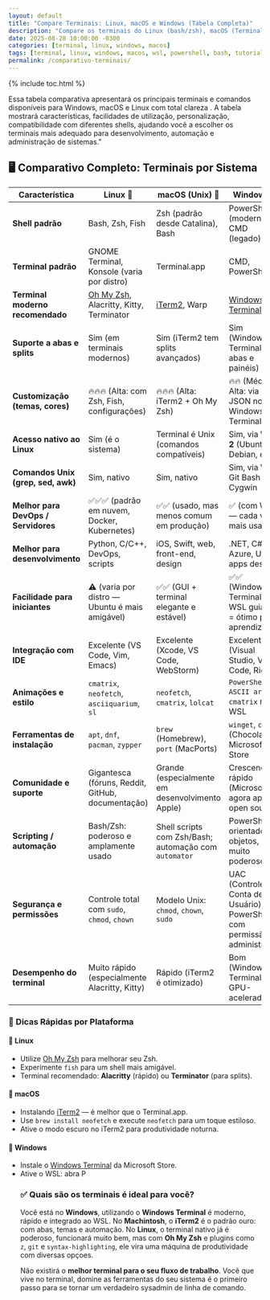 ```yaml
---
layout: default
title: "Compare Terminais: Linux, macOS e Windows (Tabela Completa)"
description: "Compare os terminais do Linux (bash/zsh), macOS (Terminal/iTerm) e Windows (CMD, PowerShell, WSL). Tabela clara para sysadmins e devs multiplataforma."
date: 2025-08-28 10:00:00 -0300
categories: [terminal, linux, windows, macos]
tags: [terminal, linux, windows, macos, wsl, powershell, bash, tutorial]
permalink: /comparativo-terminais/
---
```






{% include toc.html %}


<section class="post-content">


<p>Essa tabela comparativa apresentará os principais terminais e comandos disponíveis para Windows, macOS e Linux com total clareza . A tabela mostrará características, facilidades de utilização, personalização, compatibilidade com diferentes shells, ajudando você a escolher os terminais mais adequado para desenvolvimento, automação e administração de sistemas."</p>




<h2>🖥️ Comparativo Completo: Terminais por Sistema</h2>

<table>
  <thead>
    <tr>
      <th>Característica</th>
      <th>Linux 🐧</th>
      <th>macOS (Unix) 🍏</th>
      <th>Windows 💾</th>
    </tr>
  </thead>
  <tbody>
    <tr>
      <td><strong>Shell padrão</strong></td>
      <td>Bash, Zsh, Fish</td>
      <td>Zsh (padrão desde Catalina), Bash</td>
      <td>PowerShell (moderno), CMD (legado)</td>
    </tr>
    <tr>
      <td><strong>Terminal padrão</strong></td>
      <td>GNOME Terminal, Konsole (varia por distro)</td>
      <td>Terminal.app</td>
      <td>CMD, PowerShell</td>
    </tr>
    <tr>
      <td><strong>Terminal moderno recomendado</strong></td>
      <td><a href="https://ohmyz.sh">Oh My Zsh</a>, Alacritty, Kitty, Terminator</td>
      <td><a href="https://iterm2.com">iTerm2</a>, Warp</td>
      <td><a href="https://aka.ms/terminal">Windows Terminal</a></td>
    </tr>
    <tr>
      <td><strong>Suporte a abas e splits</strong></td>
      <td>Sim (em terminais modernos)</td>
      <td>Sim (iTerm2 tem splits avançados)</td>
      <td>Sim (Windows Terminal tem abas e painéis)</td>
    </tr>
    <tr>
      <td><strong>Customização (temas, cores)</strong></td>
      <td>🔥🔥🔥 (Alta: com Zsh, Fish, configurações)</td>
      <td>🔥🔥🔥 (Alta: iTerm2 + Oh My Zsh)</td>
      <td>🔥🔥 (Média-Alta: via JSON no Windows Terminal)</td>
    </tr>
    <tr>
      <td><strong>Acesso nativo ao Linux</strong></td>
      <td>Sim (é o sistema)</td>
      <td>Terminal é Unix (comandos compatíveis)</td>
      <td>Sim, via <strong>WSL 2</strong> (Ubuntu, Debian, etc)</td>
    </tr>
    <tr>
      <td><strong>Comandos Unix (grep, sed, awk)</strong></td>
      <td>Sim, nativo</td>
      <td>Sim, nativo</td>
      <td>Sim, via WSL, Git Bash ou Cygwin</td>
    </tr>
    <tr>
      <td><strong>Melhor para DevOps / Servidores</strong></td>
      <td>✅✅✅ (padrão em nuvem, Docker, Kubernetes)</td>
      <td>✅✅ (usado, mas menos comum em produção)</td>
      <td>✅ (com WSL — cada vez mais usado)</td>
    </tr>
    <tr>
      <td><strong>Melhor para desenvolvimento</strong></td>
      <td>Python, C/C++, DevOps, scripts</td>
      <td>iOS, Swift, web, front-end, design</td>
      <td>.NET, C#, Azure, Unity, apps desktop</td>
    </tr>
    <tr>
      <td><strong>Facilidade para iniciantes</strong></td>
      <td>⚠️ (varia por distro — Ubuntu é mais amigável)</td>
      <td>✅✅ (GUI + terminal elegante e estável)</td>
      <td>✅✅ (Windows Terminal + WSL guiado = ótimo para aprendizado)</td>
    </tr>
    <tr>
      <td><strong>Integração com IDE</strong></td>
      <td>Excelente (VS Code, Vim, Emacs)</td>
      <td>Excelente (Xcode, VS Code, WebStorm)</td>
      <td>Excelente (Visual Studio, VS Code, Rider)</td>
    </tr>
    <tr>
      <td><strong>Animações e estilo</strong></td>
      <td><code>cmatrix</code>, <code>neofetch</code>, <code>asciiquarium</code>, <code>sl</code></td>
      <td><code>neofetch</code>, <code>cmatrix</code>, <code>lolcat</code></td>
      <td><code>PowerShell + ASCII art</code>, <code>cmatrix</code> no WSL</td>
    </tr>
    <tr>
      <td><strong>Ferramentas de instalação</strong></td>
      <td><code>apt</code>, <code>dnf</code>, <code>pacman</code>, <code>zypper</code></td>
      <td><code>brew</code> (Homebrew), <code>port</code> (MacPorts)</td>
      <td><code>winget</code>, <code>choco</code> (Chocolatey), Microsoft Store</td>
    </tr>
    <tr>
      <td><strong>Comunidade e suporte</strong></td>
      <td>Gigantesca (fóruns, Reddit, GitHub, documentação)</td>
      <td>Grande (especialmente em desenvolvimento Apple)</td>
      <td>Crescendo rápido (Microsoft agora apoia open source)</td>
    </tr>
    <tr>
      <td><strong>Scripting / automação</strong></td>
      <td>Bash/Zsh: poderoso e amplamente usado</td>
      <td>Shell scripts com Zsh/Bash; automação com <code>automator</code></td>
      <td>PowerShell: orientado a objetos, muito poderoso</td>
    </tr>
    <tr>
      <td><strong>Segurança e permissões</strong></td>
      <td>Controle total com <code>sudo</code>, <code>chmod</code>, <code>chown</code></td>
      <td>Modelo Unix: <code>chmod</code>, <code>chown</code>, <code>sudo</code></td>
      <td>UAC (Controle de Conta de Usuário), PowerShell com permissão de administrador</td>
    </tr>
    <tr>
      <td><strong>Desempenho do terminal</strong></td>
      <td>Muito rápido (especialmente Alacritty, Kitty)</td>
      <td>Rápido (iTerm2 é otimizado)</td>
      <td>Bom (Windows Terminal é GPU-acelerado)</td>
    </tr>
  </tbody>
</table>

<h3>🔧 Dicas Rápidas por Plataforma</h3>

<h4>🐧 Linux</h4>
<ul>
  <li>Utilize <a href="https://ohmyz.sh">Oh My Zsh</a> para melhorar seu Zsh.</li>
  <li>Experimente <code>fish</code> para um shell mais amigável.</li>
  <li>Terminal recomendado: <strong>Alacritty</strong> (rápido) ou <strong>Terminator</strong> (para splits).</li>
</ul>

<h4>🍏 macOS</h4>
<ul>
  <li>Instalando <a href="https://iterm2.com">iTerm2</a> — é melhor que o Terminal.app.</li>
  <li>Use <code>brew install neofetch</code> e execute <code>neofetch</code> para um toque estiloso.</li>
  <li>Ative o modo escuro no iTerm2 para produtividade noturna.</li>
</ul>

<h4>💾 Windows</h4>
<ul>
  <li>Instale o <a href="https://aka.ms/terminal">Windows Terminal</a> da Microsoft Store.</li>
  <li>Ative o WSL: abra P

<h3>✅ Quais são os terminais é ideal para você?</h3>

<p>Você está no <strong>Windows</strong>, utilizando o <strong>Windows Terminal</strong> é moderno, rápido e integrado ao WSL.  
No <strong>Machintosh</strong>, o <strong>iTerm2</strong> é o padrão ouro: com abas, temas e automação.  
No <strong>Linux</strong>, o terminal nativo já é poderoso, funcionará muito bem, mas com <strong>Oh My Zsh</strong> e plugins como <code>z</code>, <code>git</code> e <code>syntax-highlighting</code>, ele vira uma máquina de produtividade com diversas opçoes.</p>

<p>Não existirá o <strong>melhor terminal para o seu fluxo de trabalho</strong>.  
Você que vive no terminal, domine as ferramentas do seu sistema é o primeiro passo para se tornar um verdadeiro sysadmin de linha de comando.</p>
